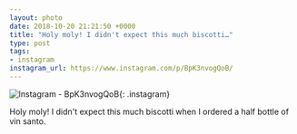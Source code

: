 ```yaml
---
layout: photo
date: 2018-10-20 21:21:50 +0000
title: "Holy moly! I didn't expect this much biscotti…"
type: post
tags:
- instagram
instagram_url: https://www.instagram.com/p/BpK3nvogQoB/
---
```


![Instagram - BpK3nvogQoB](https://colinseymour.co.uk/img/BpK3nvogQoB.jpg){: .instagram}

Holy moly! I didn't expect this much biscotti when I ordered a half bottle of vin santo.
